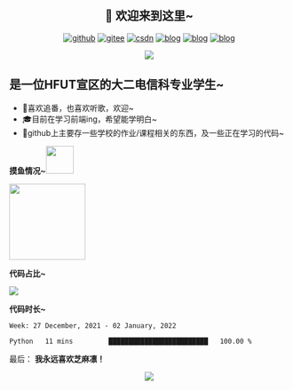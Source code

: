 <h2 align="center">👋 欢迎来到这里~</h2>


<p align="center">
  <a href="https://github.com/sunshineclover"><img src="https://img.shields.io/badge/GitHub-ff79c6" alt="github"></a>
  <a href="https://gitee.com/gentlewindlion"><img src="https://img.shields.io/badge/Gitee-fe7300" alt="gitee"></a>
  <a href="https://blog.csdn.net/sunshineclover"><img src="https://img.shields.io/badge/CSDN-cf000e" alt="csdn"></a>
  <a href="https://gentlewindlion.gitee.io/"><img src="https://img.shields.io/badge/blog-green" alt="blog"></a>
  <a href="https://space.bilibili.com/249396108"><img src="https://img.shields.io/badge/bilibili-pink" alt="blog"></a>
  <a href="https://www.zhihu.com/people/sunshineclover"><img src="https://img.shields.io/badge/zhihu-blue" alt="blog"></a>
</p>

<div style="text-align:center"><img src="https://i.ibb.co/b6GmWWT/2.jpg" /></div>

<h2>是一位HFUT宣区的大二电信科专业学生~</h2>

- 🔭喜欢追番，也喜欢听歌，欢迎~
- 🎓目前在学习前端ing，希望能学明白~
- 🌱github上主要存一些学校的作业/课程相关的东西，及一些正在学习的代码~


**摸鱼情况~**<img src="https://media.giphy.com/media/mGcNjsfWAjY5AEZNw6/giphy.gif" width="50">

<img align="" height="137px" src="https://github-readme-stats.vercel.app/api?username=sunshineclover&hide_title=true&hide_border=true&show_icons=true&include_all_commits=true&line_height=21&bg_color=0,EC6C6C,FFD479,FFFC79,73FA79&theme=graywhite&locale=cn" />


**代码占比~**

<img align="center" src="https://github-readme-stats.vercel.app/api/top-langs/?username=sunshineclover&layout=compact" />


**代码时长~**

<!--START_SECTION:waka-->
```text
Week: 27 December, 2021 - 02 January, 2022

Python   11 mins         █████████████████████████   100.00 % 
```
<!--END_SECTION:waka-->

最后：
**我永远喜欢芝麻凛！**

<div style="text-align:center"><img src="https://i.ibb.co/p178xRs/1633511536007.jpg" /></div>



